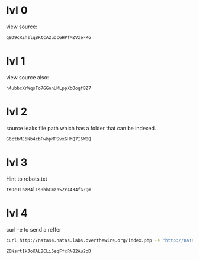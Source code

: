 # lvl 0
view source: 
```
g9D9cREhslqBKtcA2uocGHPfMZVzeFK6
```

# lvl 1
view source also:
```
h4ubbcXrWqsTo7GGnnUMLppXbOogfBZ7
```

# lvl 2
source leaks file path which has a folder that can be indexed.
```
G6ctbMJ5Nb4cbFwhpMPSvxGHhQ7I6W8Q
```

# lvl 3
Hint to robots.txt
```
tKOcJIbzM4lTs8hbCmzn5Zr4434fGZQm
```

# lvl 4
curl -e to send a reffer
```bash
curl http://natas4.natas.labs.overthewire.org/index.php -e "http://natas5.natas.labs.overthewire.org/" --user natas4:tKOcJIbzM4lTs8hbCmzn5Zr4434fGZQm
```
```
Z0NsrtIkJoKALBCLi5eqFfcRN82Au2oD
```